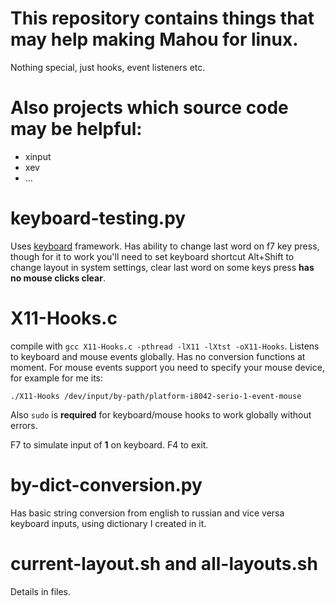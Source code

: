 # This repository contains things that may help making Mahou for linux.

Nothing special, just hooks, event listeners etc.

# Also projects which source code may be helpful:

- xinput
- xev
- ...

# keyboard-testing.py

Uses [keyboard](https://github.com/boppreh/keyboard) framework.
Has ability to change last word on f7 key press, though for it to work you'll need to set keyboard shortcut Alt+Shift to change layout in system settings, clear last word on some keys press **has no mouse clicks clear**.

# X11-Hooks.c

compile with `gcc X11-Hooks.c -pthread -lX11 -lXtst -oX11-Hooks`.
Listens to keyboard and mouse events globally. Has no conversion functions at moment. 
For mouse events support you need to specify your mouse device, for example for me its:
```
./X11-Hooks /dev/input/by-path/platform-i8042-serio-1-event-mouse
```
Also `sudo` is **required** for keyboard/mouse hooks to work globally without errors.

F7 to simulate input of **1** on keyboard. F4 to exit.

# by-dict-conversion.py

Has basic string conversion from english to russian and vice versa keyboard inputs, using dictionary I created in it. 

# current-layout.sh and all-layouts.sh

Details in files.
